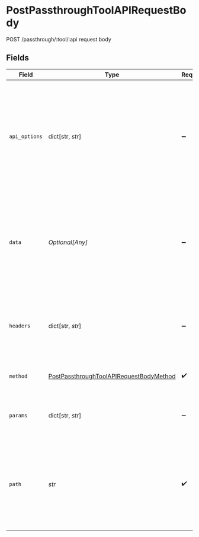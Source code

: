 # PostPassthroughToolAPIRequestBody

POST /passthrough/:tool/:api request body


## Fields

| Field                                                                                                                                                                                | Type                                                                                                                                                                                 | Required                                                                                                                                                                             | Description                                                                                                                                                                          |
| ------------------------------------------------------------------------------------------------------------------------------------------------------------------------------------ | ------------------------------------------------------------------------------------------------------------------------------------------------------------------------------------ | ------------------------------------------------------------------------------------------------------------------------------------------------------------------------------------ | ------------------------------------------------------------------------------------------------------------------------------------------------------------------------------------ |
| `api_options`                                                                                                                                                                        | dict[str, *str*]                                                                                                                                                                     | :heavy_minus_sign:                                                                                                                                                                   | Custom options interpreted by the passthrough API adapter you've selected. These options are not documented right now as they're only for very advanced use cases.                   |
| `data`                                                                                                                                                                               | *Optional[Any]*                                                                                                                                                                      | :heavy_minus_sign:                                                                                                                                                                   | The data to submit as part of the request body. This can either be an array or object (in which case we will forward it as JSON) or a string (in which case we will forward it raw). |
| `headers`                                                                                                                                                                            | dict[str, *str*]                                                                                                                                                                     | :heavy_minus_sign:                                                                                                                                                                   | The headers to send with the request. Note that we automatically supply any authentication-related headers.                                                                          |
| `method`                                                                                                                                                                             | [PostPassthroughToolAPIRequestBodyMethod](../../models/operations/postpassthroughtoolapirequestbodymethod.md)                                                                        | :heavy_check_mark:                                                                                                                                                                   | The HTTP method (e.g., `GET`) of the request.                                                                                                                                        |
| `params`                                                                                                                                                                             | dict[str, *str*]                                                                                                                                                                     | :heavy_minus_sign:                                                                                                                                                                   | The query parameters to send in addition to the ones in the `path`.                                                                                                                  |
| `path`                                                                                                                                                                               | *str*                                                                                                                                                                                | :heavy_check_mark:                                                                                                                                                                   | The path of the endpoint you want to call. We automatically prepend the base URL of the API (all base URLs are documented in the endpoint description).                              |